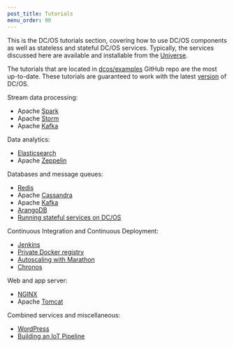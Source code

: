 ```yaml
---
post_title: Tutorials
menu_order: 90 
---
```


This is the DC/OS tutorials section, covering how to use DC/OS components as well as stateless and stateful DC/OS services. Typically, the services discussed here are available and installable from the [Universe](https://github.com/mesosphere/universe).

The tutorials that are located in [dcos/examples](https://github.com/dcos/examples/) GitHub repo are the most up-to-date. These tutorials are guaranteed to work with the latest [version](https://dcos.io/releases/) of DC/OS.

Stream data processing:

- Apache [Spark](https://github.com/dcos/examples/tree/master/1.8/spark/)
- Apache [Storm](https://github.com/dcos/examples/tree/master/1.8/storm/)
- Apache [Kafka](https://github.com/dcos/examples/tree/master/1.8/kafka/)

Data analytics:

- [Elasticsearch](https://github.com/dcos/examples/tree/master/1.8/elasticsearch)
- Apache [Zeppelin](https://github.com/dcos/examples/tree/master/1.8/zeppelin/)

Databases and message queues:

- [Redis](https://github.com/dcos/examples/tree/master/1.8/redis)
- Apache [Cassandra](https://github.com/dcos/examples/tree/master/1.8/cassandra/)
- Apache [Kafka](https://github.com/dcos/examples/tree/master/1.8/kafka/)
- [ArangoDB](https://github.com/dcos/examples/tree/master/1.8/arangodb/)
- [Running stateful services on DC/OS](/docs/1.8/usage/tutorials/stateful-services/)

Continuous Integration and Continuous Deployment: 

- [Jenkins](https://github.com/dcos/examples/tree/master/1.8/jenkins/)
- [Private Docker registry](https://github.com/dcos/examples/tree/master/1.8/registry)
- [Autoscaling with Marathon](/docs/1.8/usage/tutorials/autoscaling/)
- [Chronos](https://github.com/dcos/examples/tree/master/1.8/chronos/)

Web and app server:

- [NGINX](https://github.com/dcos/examples/tree/master/1.8/nginx/)
- Apache [Tomcat](https://github.com/dcos/examples/tree/master/1.8/tomcat/)

Combined services and miscellaneous: 

- [WordPress](https://github.com/dcos/examples/tree/master/1.8/wordpress/)
- [Building an IoT Pipeline](/docs/1.8/usage/tutorials/iot_pipeline/)

 

